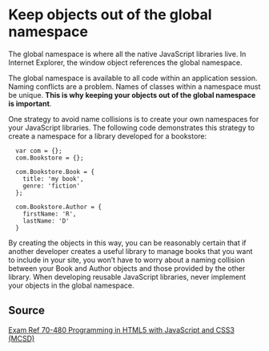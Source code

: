 # Keep objects out of the global namespace

The global namespace is where all the native JavaScript libraries live. In Internet Explorer, the window object references the global namespace.

The global namespace is available to all code within an application session. Naming conflicts are a problem. Names of classes within a namespace must be unique. **This is why keeping your objects out of the global namespace is important**.

One strategy to avoid name collisions is to create your own namespaces for your JavaScript libraries. The following code demonstrates this strategy to create a namespace for a library developed for a bookstore:

```
  var com = {};
  com.Bookstore = {};
  
  com.Bookstore.Book = {
    title: 'my book',
    genre: 'fiction'
  };

  com.Bookstore.Author = {
    firstName: 'R',
    lastName: 'D'
  }
```

By creating the objects in this way, you can be reasonably certain that if another developer creates a useful library to manage books that you want to include in your site, you won’t have to worry about a naming collision between your Book and Author objects and those provided by the other library. When developing reusable JavaScript libraries, never implement your objects in the global namespace.

## Source

[Exam Ref 70-480 Programming in HTML5 with JavaScript and CSS3 (MCSD)](https://www.microsoft.com/en-us/p/exam-ref-70-480-programming-in-html5-with-javascript-and-css3-mcsd/fgqpf3h0qll7?activetab=pivot%3aoverviewtab)
